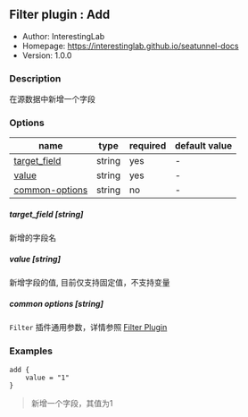 ## Filter plugin : Add

* Author: InterestingLab
* Homepage: https://interestinglab.github.io/seatunnel-docs
* Version: 1.0.0

### Description

在源数据中新增一个字段

### Options

| name | type | required | default value |
| --- | --- | --- | --- |
| [target_field](#target_field-string) | string | yes | - |
| [value](#value-string) | string | yes | - |
| [common-options](#common-options-string)| string | no | - |

##### target_field [string]

新增的字段名

##### value [string]

新增字段的值, 目前仅支持固定值，不支持变量

##### common options [string]

`Filter` 插件通用参数，详情参照 [Filter Plugin](/zh-cn/v1/configuration/filter-plugin)

### Examples

```
add {
    value = "1"
}
```

> 新增一个字段，其值为1
